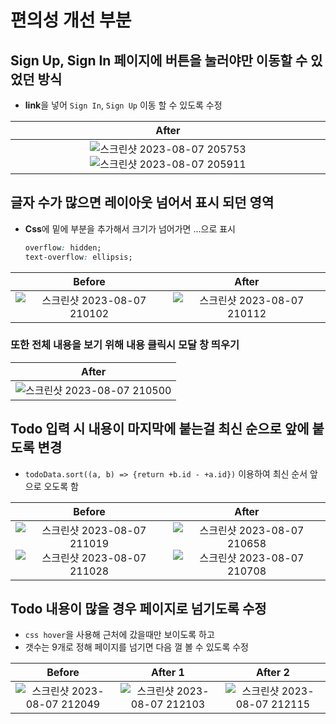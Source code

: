 # 편의성 개선 부분

## Sign Up, Sign In 페이지에 버튼을 눌러야만 이동할 수 있었던 방식

- **link**을 넣어 `Sign In`, `Sign Up` 이동 할 수 있도록 수정

|After|
|:---:|
|![스크린샷 2023-08-07 205753](https://github.com/codingjwp/mindpalace/assets/113403155/c4e5f187-3323-4d41-a126-6f742f78d4d5) ![스크린샷 2023-08-07 205911](https://github.com/codingjwp/mindpalace/assets/113403155/1fc7f9ae-7cff-435b-832d-585973a6aca8)|

## 글자 수가 많으면 레이아웃 넘어서 표시 되던 영역

- **Css**에 밑에 부분을 추가해서 크기가 넘어가면 ...으로 표시

  ```CSS
  overflow: hidden;
  text-overflow: ellipsis;
  ```

|Before|After|
|:---:|:---:|
|![스크린샷 2023-08-07 210102](https://github.com/codingjwp/mindpalace/assets/113403155/c1b08523-46de-47b4-90bf-14a70fbaad07)|![스크린샷 2023-08-07 210112](https://github.com/codingjwp/mindpalace/assets/113403155/a600d9c2-98db-419f-ba9d-2fe91cdc0238)|

### 또한 전체 내용을 보기 위해 내용 클릭시 모달 창 띄우기

|After|
|:---:|
|![스크린샷 2023-08-07 210500](https://github.com/codingjwp/mindpalace/assets/113403155/ccb72062-d2b0-4171-b313-84352420a609)|

## Todo 입력 시 내용이 마지막에 붙는걸 최신 순으로 앞에 붙도록 변경

- `todoData.sort((a, b) => {return +b.id - +a.id})` 이용하여 최신 순서 앞으로 오도록 함

|Before|After|
|:---:|:---:|
|![스크린샷 2023-08-07 211019](https://github.com/codingjwp/mindpalace/assets/113403155/31f372d6-b3d0-4252-8da5-b6176ef691ac)<br>![스크린샷 2023-08-07 211028](https://github.com/codingjwp/mindpalace/assets/113403155/cb2a4345-7453-4649-9daa-b6a4c3a710c1)|![스크린샷 2023-08-07 210658](https://github.com/codingjwp/mindpalace/assets/113403155/981c12d1-34c2-4ffc-abd8-97a313ee1e7f)<br>![스크린샷 2023-08-07 210708](https://github.com/codingjwp/mindpalace/assets/113403155/3f7315d3-5c61-4dba-bffd-422af1959848)|

## Todo 내용이 많을 경우 페이지로 넘기도록 수정

- `css hover`을 사용해 근처에 갔을때만 보이도록 하고
- 갯수는 9개로 정해 페이지를 넘기면 다음 껄 볼 수 있도록 수정

|Before|After 1|After 2|
|:---:|:---:|:---:|
|![스크린샷 2023-08-07 212049](https://github.com/codingjwp/mindpalace/assets/113403155/f8d68904-18d1-48fa-ae7d-8d46e6be82da)|![스크린샷 2023-08-07 212103](https://github.com/codingjwp/mindpalace/assets/113403155/626ae292-58d9-428f-9aa9-486c0c5d3d9b)|![스크린샷 2023-08-07 212115](https://github.com/codingjwp/mindpalace/assets/113403155/bdba603c-e766-47db-ae45-5403ad7dc90b)|
